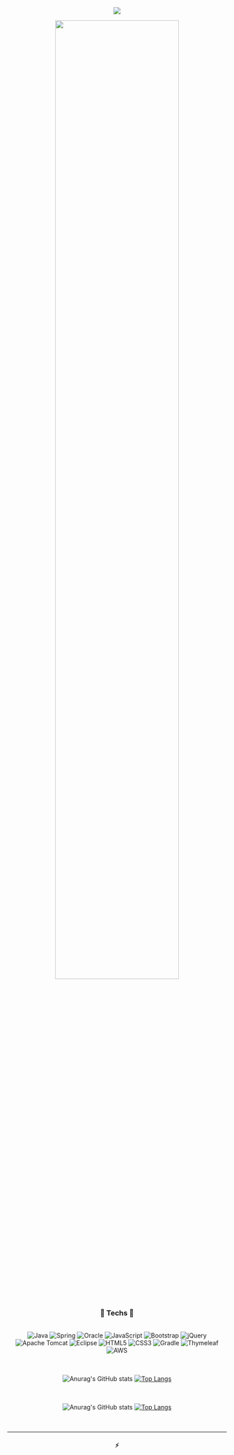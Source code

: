<!--
### Hi there 👋

# LILOWA

<hr>-->
<div align="center" style="text-align:center">

<img src="https://capsule-render.vercel.app/api?type=waving&color=94c9e4&height=180&section=header&text=%20LILOWA's%20Github%20&fontSize=27&animation=fadeIn&fontAlignY=30&fontColor=ffffff"/>
 
<!-- <img src="https://capsule-render.vercel.app/api?type=waving&color=0094ff&height=180&section=header&text=%20LILOWA's%20Github%20&fontSize=27&animation=fadeIn&fontAlignY=30&fontColor=ffffff"/>-->

<!--- badges from https://github.com/Ileriayo/markdown-badges --->
<p align="center">
<img src="https://pbs.twimg.com/media/CgzkPYQWMAIF51y.jpg" width=75%></img>


<h3 align="center"&fontColor=0094ff>🍧 Techs 🍧</h3> 
 
 <br>![Java](https://img.shields.io/badge/java-%23d64633.svg?style=for-the-badge&logo=java&logoColor=white) ![Spring](https://img.shields.io/badge/spring-%23ED8B00.svg?style=for-the-badge&logo=spring&logoColor=white) ![Oracle](https://img.shields.io/badge/Oracle-F8DC75?style=for-the-badge&logo=oracle&logoColor=white) ![JavaScript](https://img.shields.io/badge/javascript-%239cc866.svg?style=for-the-badge&logo=javascript&logoColor=%23F7DF1E) ![Bootstrap](https://img.shields.io/badge/bootstrap-%2394c9e4.svg?style=for-the-badge&logo=bootstrap&logoColor=white) ![jQuery](https://img.shields.io/badge/jquery-%23625894.svg?style=for-the-badge&logo=jquery&logoColor=white) <br> ![Apache Tomcat](https://img.shields.io/badge/apache%20tomcat-%23FE7A16.svg?style=for-the-badge&logo=apache-tomcat&logoColor=black) ![Eclipse](https://img.shields.io/badge/Eclipse-ffdf00.svg?style=for-the-badge&logo=Eclipse&logoColor=white) ![HTML5](https://img.shields.io/badge/html5-%236DB33F.svg?style=for-the-badge&logo=html5&logoColor=white) ![CSS3](https://img.shields.io/badge/css3-%2300823b.svg?style=for-the-badge&logo=css3&logoColor=white) ![Gradle](https://img.shields.io/badge/Gradle-2CA5E0.svg?style=for-the-badge&logo=Gradle&logoColor=white) ![Thymeleaf](https://img.shields.io/badge/Thymeleaf-%230b73c8.svg?style=for-the-badge&logo=Thymeleaf&logoColor=white) ![AWS](https://img.shields.io/badge/AWS-%23943ba9.svg?style=for-the-badge&logo=amazon-aws&logoColor=white) <br><br><br>
  
  
  ![Anurag's GitHub stats](https://github-readme-stats.vercel.app/api?username=LILOWA&show_icons=true&theme=vue)   [![Top Langs](https://github-readme-stats.vercel.app/api/top-langs/?username=LILOWA&layout=compact&theme=vue&hide_border=true)](https://github.com/LILOWA/github-readme-stats)<br><br><br>
  
  ![Anurag's GitHub stats](https://github-readme-stats.vercel.app/api?username=LILOWA&show_icons=true&theme=vue)  [![Top Langs](https://github-readme-stats.vercel.app/api/top-langs/?username=LILOWA&layout=compact&theme=vue&hide_border=true)](https://github.com/LILOWA/github-readme-stats)<br><br><br>


</p>
<hr>
<h4 align="center">⚡</h4>

<div align="center" style="text-align:center">
 



</div>

<!--
**LILOWA/LILOWA** is a ✨ _special_ ✨ repository because its `README.md` (this file) appears on your GitHub profile.

Here are some ideas to get you started:

- 🔭 I’m currently working on ...
- 🌱 I’m currently learning ...
- 👯 I’m looking to collaborate on ...
- 🤔 I’m looking for help with ...
- 💬 Ask me about ...
- 📫 How to reach me: ...
- 😄 Pronouns: ...
- ⚡ Fun fact: ...
-->
